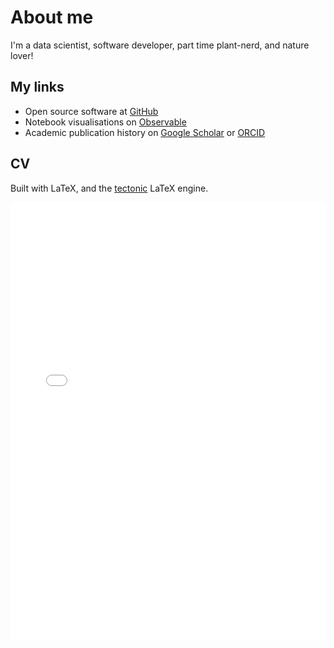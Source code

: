 # About me

I'm a data scientist, software developer, part time plant-nerd, and nature lover!

## My links

- Open source software at <a href="https://github.com/Euphrasiologist">GitHub</a>
- Notebook visualisations on <a href="https://observablehq.com/@euphrasiologist">Observable</a>
- Academic publication history on <a href="https://scholar.google.com/citations?user=1W1iLhEAAAAJ&hl=en">Google Scholar</a> or <a href="https://orcid.org/0000-0003-2561-516X">ORCID</a>

## CV

Built with LaTeX, and the <a href="https://github.com/tectonic-typesetting/tectonic">tectonic</a> LaTeX engine.

<div style="text-align:center">
    <embed src="../cv/output.pdf" width="100%" height="700" type="application/pdf">
</div>